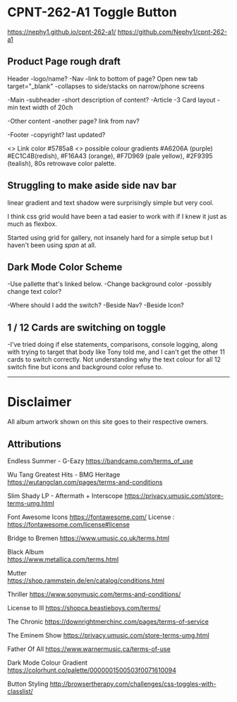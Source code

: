# CPNT-262-A1 Toggle Button
https://nephy1.github.io/cpnt-262-a1/
https://github.com/Nephy1/cpnt-262-a1

## Product Page rough draft

Header
  -logo/name?
  -Nav
    -link to bottom of page? Open new tab target="_blank"
    -collapses to side/stacks on narrow/phone screens

-Main
  -subheader
  -short description of content?
-Article
  -3 Card layout
  -min text width of 20ch

-Other content
  -another page? link from nav?

-Footer
  -copyright? last updated?


<> Link color #5785a8
<> possible colour gradients #A6206A (purple) #EC1C4B(redish), #F16A43 (orange), #F7D969 (pale yellow), #2F9395 (tealish), 80s retrowave color palette.

## Struggling to make aside side nav bar
linear gradient and text shadow were surprisingly simple but very cool.

I think css grid would have been a tad easier to work with if I knew it just as much as flexbox.
 
 Started using grid for gallery, not insanely hard for a simple setup but I haven't been using *span* at all.

## Dark Mode Color Scheme

-Use pallette that's linked below.
  -Change background color
  -possibly change text color?

-Where should I add the switch?
  -Beside Nav?
  -Beside Icon?



## 1 / 12 Cards are switching on toggle

-I've tried doing if else statements, comparisons, console logging, along with trying to target that body like Tony told me, and I can't get the other 11 cards to switch correctly. Not understanding why the text colour for all 12 switch fine but icons and background color refuse to.

---

# Disclaimer
All album artwork shown on this site goes to their respective owners. 

## Attributions

Endless Summer - G-Eazy
https://bandcamp.com/terms_of_use

Wu Tang Greatest Hits - BMG Heritage
https://wutangclan.com/pages/terms-and-conditions

Slim Shady LP - Aftermath + Interscope
https://privacy.umusic.com/store-terms-umg.html

Font Awesome Icons 
https://fontawesome.com/
License : https://fontawesome.com/license#license

Bridge to Bremen 
https://www.umusic.co.uk/terms.html

Black Album  
https://www.metallica.com/terms.html

Mutter  
https://shop.rammstein.de/en/catalog/conditions.html

Thriller 
https://www.sonymusic.com/terms-and-conditions/

License to Ill 
https://shopca.beastieboys.com/terms/

The Chronic
https://downrightmerchinc.com/pages/terms-of-service

The Eminem Show
https://privacy.umusic.com/store-terms-umg.html

Father Of All
https://www.warnermusic.ca/terms-of-use

Dark Mode Colour Gradient
https://colorhunt.co/palette/0000001500503f0071610094

Button Styling
http://browsertherapy.com/challenges/css-toggles-with-classlist/
